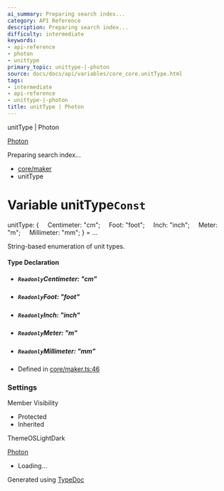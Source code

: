 ```yaml
---
ai_summary: Preparing search index...
category: API Reference
description: Preparing search index...
difficulty: intermediate
keywords:
- api-reference
- photon
- unittype
primary_topic: unittype-|-photon
source: docs/docs/api/variables/core_core.unitType.html
tags:
- intermediate
- api-reference
- unittype-|-photon
title: unitType | Photon
---
```

unitType | Photon

[Photon](../index.md)




Preparing search index...

* [core/maker](../modules/core_maker.md)
* unitType

# Variable unitType`Const`

unitType: {
    Centimeter: "cm";
    Foot: "foot";
    Inch: "inch";
    Meter: "m";
    Millimeter: "mm";
} = ...

String-based enumeration of unit types.

#### Type Declaration

* ##### `Readonly`Centimeter: "cm"
* ##### `Readonly`Foot: "foot"
* ##### `Readonly`Inch: "inch"
* ##### `Readonly`Meter: "m"
* ##### `Readonly`Millimeter: "mm"

* Defined in [core/maker.ts:46](https://github.com/mwhite454/photon/blob/main/packages/photon/src/core/maker.ts#L46)

### Settings

Member Visibility

* Protected
* Inherited

ThemeOSLightDark

[Photon](../index.md)

* Loading...

Generated using [TypeDoc](https://typedoc.org/)
